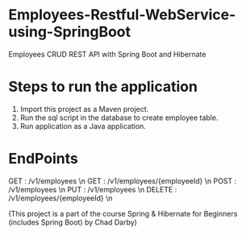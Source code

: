 # Employees-Restful-WebService-using-SpringBoot
Employees CRUD REST API with Spring Boot and Hibernate

# Steps to run the application
1. Import this project as a Maven project.
2. Run the sql script in the database to create employee table.
3. Run application as a Java application.

# EndPoints
GET : /v1/employees \n
GET : /v1/employees/{employeeId} \n
POST : /v1/employees \n
PUT : /v1/employees \n
DELETE : /v1/employees/{employeeId} \n

(This project is a part of the course Spring & Hibernate for Beginners (includes Spring Boot) by Chad Darby)
